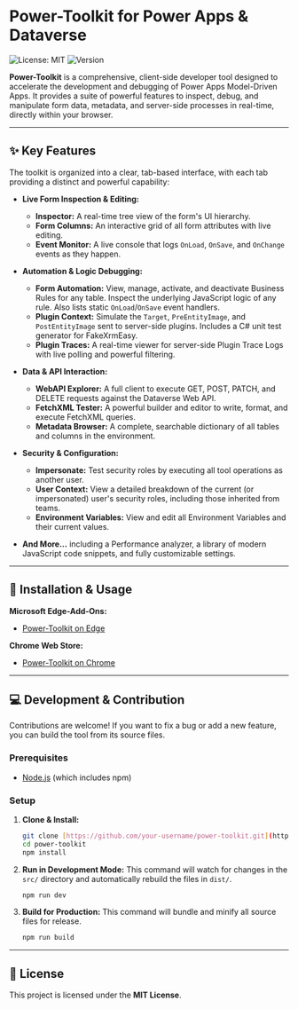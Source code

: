 # Power-Toolkit for Power Apps & Dataverse

![License: MIT](https://img.shields.io/badge/License-MIT-yellow.svg)
![Version](https://img.shields.io/badge/version-1.0.2-blue.svg)

**Power-Toolkit** is a comprehensive, client-side developer tool designed to accelerate the development and debugging of Power Apps Model-Driven Apps. It provides a suite of powerful features to inspect, debug, and manipulate form data, metadata, and server-side processes in real-time, directly within your browser.

---

## ✨ Key Features

The toolkit is organized into a clear, tab-based interface, with each tab providing a distinct and powerful capability:

* **Live Form Inspection & Editing:**
    * **Inspector:** A real-time tree view of the form's UI hierarchy.
    * **Form Columns:** An interactive grid of all form attributes with live editing.
    * **Event Monitor:** A live console that logs `OnLoad`, `OnSave`, and `OnChange` events as they happen.

* **Automation & Logic Debugging:**
    * **Form Automation:** View, manage, activate, and deactivate Business Rules for any table. Inspect the underlying JavaScript logic of any rule. Also lists static `OnLoad`/`OnSave` event handlers.
    * **Plugin Context:** Simulate the `Target`, `PreEntityImage`, and `PostEntityImage` sent to server-side plugins. Includes a C# unit test generator for FakeXrmEasy.
    * **Plugin Traces:** A real-time viewer for server-side Plugin Trace Logs with live polling and powerful filtering.

* **Data & API Interaction:**
    * **WebAPI Explorer:** A full client to execute GET, POST, PATCH, and DELETE requests against the Dataverse Web API.
    * **FetchXML Tester:** A powerful builder and editor to write, format, and execute FetchXML queries.
    * **Metadata Browser:** A complete, searchable dictionary of all tables and columns in the environment.

* **Security & Configuration:**
    * **Impersonate:** Test security roles by executing all tool operations as another user.
    * **User Context:** View a detailed breakdown of the current (or impersonated) user's security roles, including those inherited from teams.
    * **Environment Variables:** View and edit all Environment Variables and their current values.

* **And More...** including a Performance analyzer, a library of modern JavaScript code snippets, and fully customizable settings.

---

## 🚀 Installation & Usage

**Microsoft Edge-Add-Ons:**
* [Power-Toolkit on Edge](https://microsoftedge.microsoft.com/addons/detail/powertoolkit-for-power-a/bcdhpcgnalcckffananlnedhcedfadhg)


**Chrome Web Store:**
* [Power-Toolkit on Chrome](https://chromewebstore.google.com/detail/power-toolkit-for-power-a/pohgckfkhjeahcjnmihobcoccpccgpca)

---

## 💻 Development & Contribution

Contributions are welcome! If you want to fix a bug or add a new feature, you can build the tool from its source files.

### Prerequisites
* [Node.js](https://nodejs.org/) (which includes npm)

### Setup
1.  **Clone & Install:**
    ```bash
    git clone [https://github.com/your-username/power-toolkit.git](https://github.com/your-username/power-toolkit.git)
    cd power-toolkit
    npm install
    ```
2.  **Run in Development Mode:** This command will watch for changes in the `src/` directory and automatically rebuild the files in `dist/`.
    ```bash
    npm run dev
    ```
3.  **Build for Production:** This command will bundle and minify all source files for release.
    ```bash
    npm run build
    ```
---

## 📜 License

This project is licensed under the **MIT License**.
